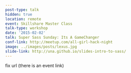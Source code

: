 ```yaml
---
post-type: talk
hidden: true
location: remote
event: Skillshare Master Class
talk-type: workshop
date: '2015-02-02'
talk: Super Sass Sunday: Its A GameChanger
conf-link: http://meetup.com/all-girl-hack-night
image: ../images/posts/lexus.jpg
slide-link: http://una.github.io/slides-intro-to-sass/
---
```


fix url (there is an event link)
